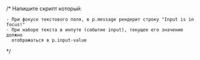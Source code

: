/*
  Напишите скрипт который:
    
    - При фокусе текстового поля, в p.message рендерит строку "Input is in focus!"
    - При наборе текста в инпуте (событие input), текущее его значение должно 
      отображаться в p.input-value 
*/

